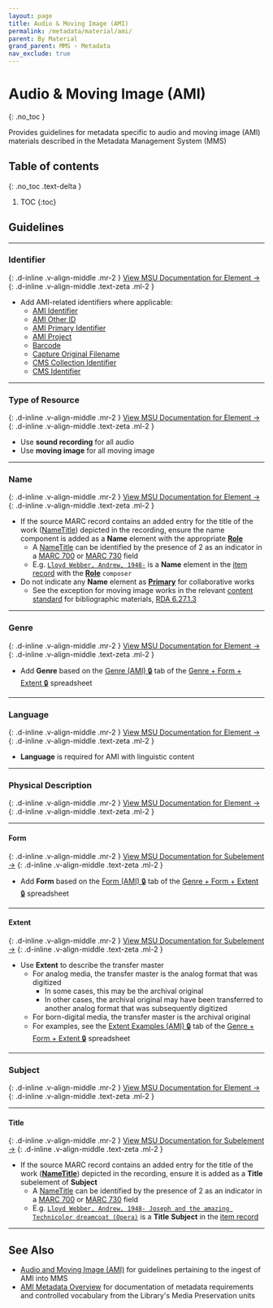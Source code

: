 ```yaml
---
layout: page
title: Audio & Moving Image (AMI)
permalink: /metadata/material/ami/
parent: By Material
grand_parent: MMS › Metadata
nav_exclude: true
---
```


# Audio & Moving Image (AMI)
{: .no_toc }

Provides guidelines for metadata specific to audio and moving image (AMI) materials described in the Metadata Management System (MMS)

## Table of contents
{: .no_toc .text-delta }

1. TOC
{:toc}

## Guidelines

---

### Identifier
{: .d-inline .v-align-middle .mr-2 }
[View MSU Documentation for Element →](/metadata-documentation/metadata/element/identifier/)
{: .d-inline .v-align-middle .text-zeta .ml-2 }

- Add AMI-related identifiers where applicable:
  - [AMI Identifier](/metadata-documentation/metadata/element/identifier/ami/)
  - [AMI Other ID](/metadata-documentation/metadata/element/identifier/ami-other/)
  - [AMI Primary Identifier](/metadata-documentation/metadata/element/identifier/ami-primary/)
  - [AMI Project](/metadata-documentation/metadata/element/identifier/ami-project/)
  - [Barcode](/metadata-documentation/metadata/element/identifier/barcode/)
  - [Capture Original Filename](/metadata-documentation/metadata/element/identifier/capture-original-filename/)
  - [CMS Collection Identifier](/metadata-documentation/metadata/element/identifier/cms-collection/)
  - [CMS Identifier](/metadata-documentation/metadata/element/identifier/cms/)

---

### Type of Resource
{: .d-inline .v-align-middle .mr-2 }
[View MSU Documentation for Element →](/metadata-documentation/metadata/element/type-of-resource/)
{: .d-inline .v-align-middle .text-zeta .ml-2 }

- Use **sound recording** for all audio
- Use **moving image** for all moving image

---

### Name
{: .d-inline .v-align-middle .mr-2 }
[View MSU Documentation for Element →](/metadata-documentation/metadata/element/name/)
{: .d-inline .v-align-middle .text-zeta .ml-2 }

- If the source MARC record contains an added entry for the title of the work ([NameTitle](https://id.loc.gov/ontologies/madsrdf/v1.html#NameTitle)) depicted in the recording, ensure the name component is added as a **Name** element with the appropriate [**Role**](/metadata-documentation/metadata/element/name/#role)
  - A [NameTitle](https://id.loc.gov/ontologies/madsrdf/v1.html#NameTitle) can be identified by the presence of 2 as an indicator in a [MARC 700](https://www.oclc.org/bibformats/en/7xx/700.html#:~:text=1946%2D%20%C7%82e%20actor-,2,%C7%82i%20Container%20of%20\(work\)%3A%20%C7%82a%20Aeschylus.%20%C7%82t%20Agamemnon,-Subfields) or [MARC 730](https://www.oclc.org/bibformats/en/7xx/730.html#:~:text=Code%20of%20Hammurabi-,2,%C7%82i%20Container%20of%20\(work\)%3A%20%C7%82a%20%27Twas%20the%20night%20before%20Christmas,-Subfields) field
  - E.g. [`Lloyd Webber, Andrew, 1948-`](https://legacycatalog.nypl.org/record=b16349574#:~:text=Lloyd%20Webber%2C%20Andrew%2C%201948%2D) is a **Name** element in the [item record](https://metadata.nypl.org/items/6051854?section=desc_md#:~:text=Lloyd%20Webber%2C%20Andrew%2C%201948%2D%20\(Composer\)) with the [**Role**](/metadata-documentation/metadata/element/name/#role) `composer`
- Do not indicate any **Name** element as [**Primary**](/metadata-documentation/metadata/element/name/#primary) for collaborative works
  - See the exception for moving image works in the relevant [content standard](/metadata-documentation/metadata/guidelines/#content-standards) for bibliographic materials, [RDA 6.27.1.3](https://original.rdatoolkit.org/lcpschp6_lcps6-348.html)

---

### Genre
{: .d-inline .v-align-middle .mr-2 }
[View MSU Documentation for Element →](/metadata-documentation/metadata/element/genre/)
{: .d-inline .v-align-middle .text-zeta .ml-2 }

- Add **Genre** based on the [Genre (AMI) 🔒](https://docs.google.com/spreadsheets/d/1NGlV94Iufe0p3EJdoJDX7SgvH-LUYqWLEuB1Az3DmbM/edit#gid=1476737555) tab of the [Genre + Form + Extent 🔒](https://docs.google.com/spreadsheets/d/1NGlV94Iufe0p3EJdoJDX7SgvH-LUYqWLEuB1Az3DmbM/edit) spreadsheet

---

### Language
{: .d-inline .v-align-middle .mr-2 }
[View MSU Documentation for Element →](/metadata-documentation/metadata/element/language/)
{: .d-inline .v-align-middle .text-zeta .ml-2 }

- **Language** is required for AMI with linguistic content

---

### Physical Description
{: .d-inline .v-align-middle .mr-2 }
[View MSU Documentation for Element →](/metadata-documentation/metadata/element/physical-description/)
{: .d-inline .v-align-middle .text-zeta .ml-2 }

---

#### Form
{: .d-inline .v-align-middle .mr-2 }
[View MSU Documentation for Subelement →](/metadata-documentation/metadata/element/physical-description/#form)
{: .d-inline .v-align-middle .text-zeta .ml-2 }

- Add **Form** based on the [Form (AMI) 🔒](https://docs.google.com/spreadsheets/d/1NGlV94Iufe0p3EJdoJDX7SgvH-LUYqWLEuB1Az3DmbM/edit#gid=1344175434) tab of the [Genre + Form + Extent 🔒](https://docs.google.com/spreadsheets/d/1NGlV94Iufe0p3EJdoJDX7SgvH-LUYqWLEuB1Az3DmbM/edit) spreadsheet

---

#### Extent
{: .d-inline .v-align-middle .mr-2 }
[View MSU Documentation for Subelement →](/metadata-documentation/metadata/element/physical-description/#extent)
{: .d-inline .v-align-middle .text-zeta .ml-2 }

- Use **Extent** to describe the transfer master
  - For analog media, the transfer master is the analog format that was digitized
    - In some cases, this may be the archival original
    - In other cases, the archival original may have been transferred to another analog format that was subsequently digitized
  - For born-digital media, the transfer master is the archival original
  - For examples, see the [Extent Examples (AMI) 🔒](https://docs.google.com/spreadsheets/d/1NGlV94Iufe0p3EJdoJDX7SgvH-LUYqWLEuB1Az3DmbM/edit#gid=357146420) tab of the [Genre + Form + Extent 🔒](https://docs.google.com/spreadsheets/d/1NGlV94Iufe0p3EJdoJDX7SgvH-LUYqWLEuB1Az3DmbM/edit) spreadsheet

---

### Subject
{: .d-inline .v-align-middle .mr-2 }
[View MSU Documentation for Element →](/metadata-documentation/metadata/element/subject/)
{: .d-inline .v-align-middle .text-zeta .ml-2 }

---

#### Title
{: .d-inline .v-align-middle .mr-2 }
[View MSU Documentation for Subelement →](/metadata-documentation/metadata/element/subject/#title)
{: .d-inline .v-align-middle .text-zeta .ml-2 }

- If the source MARC record contains an added entry for the title of the work ([**NameTitle**](https://id.loc.gov/ontologies/madsrdf/v1.html#NameTitle)) depicted in the recording, ensure it is added as a **Title** subelement of **Subject**
  - A [NameTitle](https://id.loc.gov/ontologies/madsrdf/v1.html#NameTitle) can be identified by the presence of 2 as an indicator in a [MARC 700](https://www.oclc.org/bibformats/en/7xx/700.html#:~:text=1946%2D%20%C7%82e%20actor-,2,%C7%82i%20Container%20of%20\(work\)%3A%20%C7%82a%20Aeschylus.%20%C7%82t%20Agamemnon,-Subfields) or [MARC 730](https://www.oclc.org/bibformats/en/7xx/730.html#:~:text=Code%20of%20Hammurabi-,2,%C7%82i%20Container%20of%20\(work\)%3A%20%C7%82a%20%27Twas%20the%20night%20before%20Christmas,-Subfields) field
  - E.g. [`Lloyd Webber, Andrew, 1948- Joseph and the amazing Technicolor dreamcoat (Opera)`](https://legacycatalog.nypl.org/record=b16349574#:~:text=Lloyd%20Webber%2C%20Andrew%2C%201948%2D%20Joseph%20and%20the%20amazing%20Technicolor%20dreamcoat%20\(Opera\)) is a **Title** **Subject** in the [item record](https://metadata.nypl.org/items/6051854?section=desc_md#:~:text=Subject-,Lloyd%20Webber%2C%20Andrew%2C%201948%2D%20Joseph%20and%20the%20amazing%20Technicolor%20dreamcoat%20\(Opera\),-\(TitleInfo\))

---

## See Also

- [Audio and Moving Image (AMI)](/metadata-documentation/workflows/digitization/ami/) for guidelines pertaining to the ingest of AMI into MMS
- [AMI Metadata Overview](https://nypl.github.io/ami-preservation/pages/ami-metadata.html) for documentation of metadata requirements and controlled vocabulary from the Library's Media Preservation units